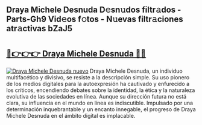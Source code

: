 ## Draya Michele Desnuda D𝚎sn𝚞dos filtr𝚊dos - Parts-Gh9 Vid𝚎os f𝚘tos - N𝚞evas filtr𝚊ciones atr𝚊ctivas bZaJ5

# <h2><a href="http://mb5bl3t.tromn.icu/?c=Draya+Michele+Desnuda">🔗👉👉👉 Draya Michele Desnuda 🔗🔗</a></h2>

[![Draya Michele Desnuda nuevo](https://i.imgur.com/pEAQMta.gif)](http://mb5bl3t.tromn.icu/?c=Draya+Michele+Desnuda)
Draya Michele Desnuda, un individuo multifacético y divisivo, se resiste a la descripción simple. Su uso pionero de los medios digitales para la autoexpresión ha cautivado y enfurecido a los críticos, encendiendo debates sobre la identidad, la ética y la naturaleza evolutiva de las sociedades en línea. Aunque su dirección futura no está clara, su influencia en el mundo en línea es indiscutible. Impulsado por una determinación inquebrantable y un encanto innegable, el progreso de Draya Michele Desnuda en el ámbito digital es implacable.

